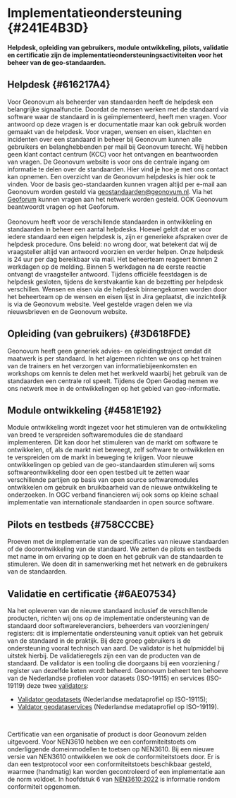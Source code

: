 # Implementatieondersteuning {#241E4B3D}
<b>Helpdesk, opleiding van gebruikers, module ontwikkeling, pilots, validatie en certificatie zijn de implementatieondersteuningsactiviteiten voor het beheer van de geo-standaarden.</b>
## Helpdesk  {#616217A4}
Voor Geonovum als beheerder van standaarden heeft de helpdesk een belangrijke signaalfunctie. Doordat de mensen werken met de standaard via software waar de standaard in is geïmplementeerd, heeft men vragen. Voor antwoord op deze vragen is er documentatie maar kan ook gebruik worden gemaakt van de helpdesk. 
Voor vragen, wensen en eisen, klachten en incidenten over een standaard in beheer bij Geonovum kunnen alle gebruikers en belanghebbenden per mail bij Geonovum terecht. Wij hebben geen klant contact centrum (KCC) voor het ontvangen en beantwoorden van vragen. De Geonovum website is voor ons de centrale ingang om informatie te delen over de standaarden. Hier vind je  hoe je met ons contact kan opnemen. Een overzicht van de Geonovum helpdesks is hier ook te vinden. Voor de basis geo-standaarden kunnen vragen altijd per e-mail aan Geonovum worden gesteld via <a href='mailto:geostandaarden@geonovum.nl' target='_blank'>geostandaarden@geonovum.nl</a>. Via het <a href='https://geoforum.nl/' target='_blank'>Geoforum</a> kunnen vragen aan het netwerk worden gesteld. OOK Geonovum beantwoordt vragen op het Geoforum. 
<br/>
<br/>
Geonovum heeft voor de verschillende standaarden in ontwikkeling en standaarden in beheer een aantal helpdesks. Hoewel geldt dat er voor iedere standaard een eigen helpdesk is, zijn er generieke afspraken over de helpdesk procedure.
Ons beleid: no wrong door, wat betekent dat wij de vraagsteller altijd van antwoord voorzien en verder helpen. Onze helpdesk is 24 uur per dag bereikbaar via mail. Het beheerteam reageert binnen 2 werkdagen op de melding. Binnen 5 werkdagen na de eerste reactie ontvangt de vraagsteller antwoord. Tijdens officiële feestdagen is de helpdesk gesloten, tijdens de kerstvakantie kan de bezetting per helpdesk verschillen. Wensen en eisen via de helpdesk binnengekomen worden door het beheerteam op de wensen en eisen lijst in Jira geplaatst, die inzichtelijk is via de Geonovum website. Veel gestelde vragen delen we via nieuwsbrieven en de Geonovum website.

## Opleiding (van gebruikers) {#3D618FDE}
Geonovum heeft geen generiek advies- en opleidingstraject omdat dit maatwerk is per standaard. In het algemeen richten we ons op het trainen van de trainers en het verzorgen van informatiebijeenkomsten en workshops om kennis te delen met het werkveld waarbij het gebruik van de standaarden een centrale rol speelt. Tijdens de Open Geodag nemen we ons netwerk mee in de ontwikkelingen op het gebied van geo-informatie. 

## Module ontwikkeling {#4581E192}
Module ontwikkeling wordt ingezet voor het stimuleren van de ontwikkeling van breed te verspreiden softwaremodules die de standaard implementeren. Dit kan door het stimuleren van de markt om software te ontwikkelen, of, als de markt niet beweegt, zelf software te ontwikkelen en te verspreiden om de markt in beweging te krijgen. 
Voor nieuwe ontwikkelingen op gebied van de geo-standaarden stimuleren wij soms softwareontwikkeling door een open testbed uit te zetten waar verschillende partijen op basis van open source softwaremodules ontwikkelen om gebruik en bruikbaarheid van de nieuwe ontwikkeling te onderzoeken. In OGC verband financieren wij ook soms op kleine schaal implementatie van internationale standaarden in open source software. 

## Pilots en testbeds {#758CCCBE}
Proeven met de implementatie van de specificaties van nieuwe standaarden of de doorontwikkeling van de standaard. We zetten de pilots en testbeds met name in om ervaring op te doen en het gebruik van de standaarden te stimuleren. We doen dit in samenwerking met het netwerk en de gebruikers van de standaarden.  

## Validatie en certificatie {#6AE07534}
Na het opleveren van de nieuwe standaard inclusief de verschillende producten, richten wij ons op de implementatie ondersteuning van de standaard door softwareleveranciers, beheerders van voorzieningen/ registers: dit is implementatie ondersteuning vanuit optiek van het gebruik van de standaard in de praktijk. Bij deze groep gebruikers is de ondersteuning vooral technisch van aard. De validator is het hulpmiddel bij uitstek hierbij. De validatieregels zijn een van de producten van de standaard. De validator is een tooling die doorgaans bij een voorziening / register van dezelfde keten wordt beheerd. 
Geonovum beheert ten behoeve van de Nederlandse profielen voor datasets (ISO-19115) en services (ISO-19119) deze twee <a href='https://www.geonovum.nl/over-geonovum/actueel/update-validator-nederlandse-metadataprofielen' target='_blank'>validators</a>:
<ul><li><a href='http://validatie.geostandaarden.nl/metadata/dataset' target='_blank'>Validator geodatasets</a> (Nederlandse medataprofiel op ISO-19115);</li>
<li><a href='http://validatie.geostandaarden.nl/metadata/service' target='_blank'>Valdator geodataservices</a> (Nederlandse medataprofiel op ISO-19119).</li>
</ul><br/>

Certificatie van een organisatie of product is door Geonovum zelden uitgevoerd. Voor NEN3610 hebben we een conformiteitstoets om onderliggende domeinmodellen te toetsen op NEN3610. Bij een nieuwe versie van NEN3610 ontwikkelen we ook de conformiteitstoets door. Er is dan een testprotocol voor een conformiteitstoets beschikbaar gesteld, waarmee (handmatig) kan worden gecontroleerd of een implementatie aan de norm voldoet. In hoofdstuk 6 van <a href='https://www.geonovum.nl/geo-standaarden/nen-3610-basismodel-voor-informatiemodellen' target='_blank'>NEN3610:2022</a> is informatie rondom conformiteit opgenomen. 
